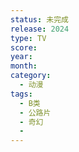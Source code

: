 ```yaml
---
status: 未完成
release: 2024
type: TV
score:
year:
month:
category:
  - 动漫
tags:
  - B类
  - 公路片
  - 奇幻
  - 
---
```


